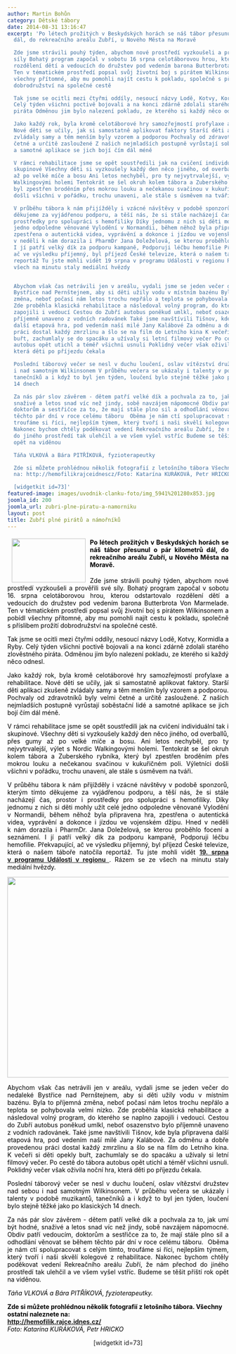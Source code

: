 ```yaml
---
author: Martin Bohůn
category: Dětské tábory
date: 2014-08-31 13:16:47
excerpt: 'Po létech prožitých v Beskydských horách se náš tábor přesunul o pár kilometrů
  dál, do rekreačního areálu Zubří, u Nového Města na Moravě

  Zde jsme strávili pouhý týden, abychom nové prostředí vyzkoušeli a prověřili své
  síly Bohatý program započal v sobotu 16 srpna celotáborovou hrou, kterou odstartovalo
  rozdělení dětí a vedoucích do družstev pod vedením barona Butterbrota Von Marmelade
  Ten v tématickém prostředí popsal svůj životní boj s pirátem Wilkinsonem a pobídl
  všechny přítomné, aby mu pomohli najít cestu k pokladu, společně s příslibem prožití
  dobrodružství na společné cestě

  Tak jsme se ocitli mezi čtyřmi oddíly, nesoucí názvy Lodě, Kotvy, Kormidla a Ryby
  Celý týden všichni poctivě bojovali a na konci zdárně zdolali starého zlověstného
  piráta Odměnou jim bylo nalezení pokladu, ze kterého si každý něco odnesl

  Jako každý rok, byla kromě celotáborové hry samozřejmostí profylaxe a rehabilitace
  Nové děti se učily, jak si samostatně aplikovat faktory Starší děti aplikaci zkušeně
  zvládaly samy a těm menším byly vzorem a podporou Pochvaly od zdravotníků byly velmi
  četné a určitě zasloužené Z našich nejmladších postupně vyrůstají soběstační lidé
  a samotné aplikace se jich bojí čím dál méně

  V rámci rehabilitace jsme se opět soustředili jak na cvičení individuální tak i
  skupinové Všechny děti si vyzkoušely každý den něco jiného, od overballů, přes gumy
  až po velké míče a bosu Ani letos nechyběl, pro ty nejvytrvalejší, výlet s Nordic
  Walkingovými holemi Tentokrát se šel okruh kolem tábora a Zuberského rybníka, který
  byl zpestřen broděním přes mokrou louku a nečekanou svačinou v kukuřičném poli Výletníci
  došli všichni v pořádku, trochu unaveni, ale stále s úsměvem na tváři

  V průběhu tábora k nám přijížděly i vzácné návštěvy v podobě sponzorů, kterým tímto
  děkujeme za vyjádřenou podporu, a těší nás, že si stále nacházejí čas, prostor i
  prostředky pro spolupráci s hemofiliky Díky jednomu z nich si děti mohly užít celé
  jedno odpoledne věnované Vylodění v Normandii, během něhož byla připravena hra,
  zpestřena o autentická videa, vyprávění a dokonce i jízdou ve vojenském džípu Hned
  v neděli k nám dorazila i PharmDr Jana Doleželová, se kterou proběhlo focení a seznámení
  I jí patří velký dík za podporu kampaně, Podporuji léčbu hemofilie Překvapující,
  ač ve výsledku příjemný, byl příjezd České televize, která o našem táboře natočila
  reportáž Tu jste mohli vidět 19 srpna v programu Události v regionu Rázem se ze
  všech na minutu staly mediální hvězdy


  Abychom však čas netrávili jen v areálu, vydali jsme se jeden večer do nedaleké
  Bystřice nad Pernštejnem, aby si děti užily vodu v místním bazénu Byla to příjemná
  změna, neboť počasí nám letos trochu nepřálo a teplota se pohybovala velmi nízko
  Zde proběhla klasická rehabilitace a následoval volný program, do kterého se naplno
  zapojili i vedoucí Cestou do Zubří autobus poněkud umlkl, neboť osazenstvo bylo
  příjemně unaveno z vodních radovánek Také jsme navštívili Tišnov, kde byla připravena
  další etapová hra, pod vedením naší milé Jany Kalábové Za odměnu a dobře provedenou
  práci dostal každý zmrzlinu a šlo se na film do Letního kina K večeři si děti opekly
  buřt, zachumlaly se do spacáku a užívaly si letní filmový večer Po cestě do tábora
  autobus opět utichl a téměř všichni usnuli Poklidný večer však oživila noční hra,
  která děti po příjezdu čekala

  Poslední táborový večer se nesl v duchu loučení, oslav vítězství družstev nad sebou
  i nad samotným Wilkinsonem V průběhu večera se ukázaly i talenty v podobě muzikantů,
  tanečníků a i když to byl jen týden, loučení bylo stejně těžké jako po klasických
  14 dnech

  Za nás pár slov závěrem - dětem patří velké dík a pochvala za to, jak umí být hodné,
  snaživé a letos snad víc než jindy, sobě navzájem nápomocné Obdiv patří vedoucím,
  doktorům a sestřičce za to, že mají stále plno sil a odhodlání věnovat se během
  těchto pár dní v roce celému táboru  Oběma je nám ctí spolupracovat s celým tímto,
  troufáme si říci, nejlepším týmem, který tvoří i naši skvělí kolegové z rehabilitace
  Nakonec bychom chtěly poděkovat vedení Rekreačního areálu Zubří, že nám přechod
  do jiného prostředí tak ulehčil a ve všem vyšel vstříc Budeme se těšit příští rok
  opět na viděnou

  Táňa VLKOVÁ a Bára PITŘÍKOVÁ, fyzioterapeutky

  Zde si můžete prohlédnou několik fotografií z letošního tábora Všechny ostatní naleznete
  na: http://hemofilikrajceidnescz/Foto: Katarína KURÁKOVÁ, Petr HRICKO

  [widgetkit id=73]'
featured-image: images/uvodnik-clanku-foto/img_5941%201280x853.jpg
joomla_id: 200
joomla_url: zubri-plne-piratu-a-namorniku
layout: post
title: Zubří plné pirátů a námořníků
---
```


<h4 style="text-align: justify;">
 <img border="0" height="100" src="{{ site.baseurl }}/images/uvodnik-clanku-foto/img_5941%201280x853.jpg" style="float: left; margin-left: 10px; margin-right: 10px;" width="168"/>
 <span style="color: #000000;">
  Po létech prožitých v Beskydských horách se náš tábor přesunul o pár kilometrů dál, do rekreačního areálu Zubří, u Nového Města na Moravě.
 </span>
</h4>
<p style="text-align: justify;">
 <span style="color: #000000;">
  Zde jsme strávili pouhý týden, abychom nové prostředí vyzkoušeli a prověřili své síly. Bohatý program započal v sobotu 16. srpna celotáborovou hrou, kterou odstartovalo rozdělení dětí a vedoucích do družstev pod vedením barona Butterbrota Von Marmelade. Ten v tématickém prostředí popsal svůj životní boj s pirátem Wilkinsonem a pobídl všechny přítomné, aby mu pomohli najít cestu k pokladu, společně s příslibem prožití dobrodružství na společné cestě.
 </span>
</p>
<p style="text-align: justify;">
 <span style="color: #000000;">
  Tak jsme se ocitli mezi čtyřmi oddíly, nesoucí názvy Lodě, Kotvy, Kormidla a Ryby. Celý týden všichni poctivě bojovali a na konci zdárně zdolali starého zlověstného piráta. Odměnou jim bylo nalezení pokladu, ze kterého si každý něco odnesl.
 </span>
</p>
<p style="text-align: justify;">
 <span style="color: #000000;">
  Jako každý rok, byla kromě celotáborové hry samozřejmostí profylaxe a rehabilitace. Nové děti se učily, jak si samostatně aplikovat faktory. Starší děti aplikaci zkušeně zvládaly samy a těm menším byly vzorem a podporou. Pochvaly od zdravotníků byly velmi četné a určitě zasloužené. Z našich nejmladších postupně vyrůstají soběstační lidé a samotné aplikace se jich bojí čím dál méně.
 </span>
</p>
<p style="text-align: justify;">
 <span style="color: #000000;">
  V rámci rehabilitace jsme se opět soustředili jak na cvičení individuální tak i skupinové. Všechny děti si vyzkoušely každý den něco jiného, od overballů, přes gumy až po velké míče a bosu. Ani letos nechyběl, pro ty nejvytrvalejší, výlet s Nordic Walkingovými holemi. Tentokrát se šel okruh kolem tábora a Zuberského rybníka, který byl zpestřen broděním přes mokrou louku a nečekanou svačinou v kukuřičném poli. Výletníci došli všichni v pořádku, trochu unaveni, ale stále s úsměvem na tváři.
 </span>
</p>
<p style="text-align: justify;">
 <span style="color: #000000;">
  V průběhu tábora k nám přijížděly i vzácné návštěvy v podobě sponzorů, kterým tímto děkujeme za vyjádřenou podporu, a těší nás, že si stále nacházejí čas, prostor i prostředky pro spolupráci s hemofiliky. Díky jednomu z nich si děti mohly užít celé jedno odpoledne věnované Vylodění v Normandii, během něhož byla připravena hra, zpestřena o autentická videa, vyprávění a dokonce i jízdou ve vojenském džípu. Hned v neděli k nám dorazila i PharmDr. Jana Doleželová, se kterou proběhlo focení a seznámení. I jí patří velký dík za podporu kampaně, Podporuji léčbu hemofilie. Překvapující, ač ve výsledku příjemný, byl příjezd České televize, která o našem táboře natočila reportáž. Tu jste
 </span>
 <span style="color: #000000;">
  mohli vidět
 </span>
 <strong>
  <a href="http://www.ceskatelevize.cz/ivysilani/10118379000-udalosti-v-regionech-praha/214411000140819-udalosti-v-regionech/obsah/344950-na-vysocinu-prijely-deti-z-celeho-ceska-v-zubri-se-uci-jak-bojovat-s-nemoci-zvanou-hemofilie" title="Události">
   19. srpna v programu Události v regionu
  </a>
 </strong>
 .
 <span style="color: #000000;">
  Rázem se ze všech na minutu staly mediální hvězdy.
 </span>
</p>
<p>
 <span style="color: #000000;">
  <img alt="" border="0" height="456" src="{{ site.baseurl }}/images/uvodnik-clanku-foto/img_5945 1280x853.jpg" style="display: block; margin-left: auto; margin-right: auto;" width="685"/>
 </span>
</p>
<p style="text-align: justify;">
 <span style="color: #000000;">
  Abychom však čas netrávili jen v areálu, vydali jsme se jeden večer do nedaleké Bystřice nad Pernštejnem, aby si děti užily vodu v místním bazénu. Byla to příjemná změna, neboť počasí nám letos trochu nepřálo a teplota se pohybovala velmi nízko. Zde proběhla klasická rehabilitace a následoval volný program, do kterého se naplno zapojili i vedoucí. Cestou do Zubří autobus poněkud umlkl, neboť osazenstvo bylo příjemně unaveno z vodních radovánek. Také jsme navštívili Tišnov, kde byla připravena další etapová hra, pod vedením naší milé Jany Kalábové. Za odměnu a dobře provedenou práci dostal každý zmrzlinu a šlo se na film do Letního kina. K večeři si děti opekly buřt, zachumlaly se do spacáku a užívaly si letní filmový večer. Po cestě do tábora autobus opět utichl a téměř všichni usnuli. Poklidný večer však oživila noční hra, která děti po příjezdu čekala.
 </span>
</p>
<p style="text-align: justify;">
 <span style="color: #000000;">
  Poslední táborový večer se nesl v duchu loučení, oslav vítězství družstev nad sebou i nad samotným Wilkinsonem. V průběhu večera se ukázaly i talenty v podobě muzikantů, tanečníků a i když to byl jen týden, loučení bylo stejně těžké jako po klasických 14 dnech.
 </span>
</p>
<p style="text-align: justify;">
 <span style="color: #000000;">
  Za nás pár slov závěrem - dětem patří velké dík a pochvala za to, jak umí být hodné, snaživé a letos snad víc než jindy, sobě navzájem nápomocné. Obdiv patří vedoucím, doktorům a sestřičce za to, že mají stále plno sil a odhodlání věnovat se během těchto pár dní v roce celému táboru.  Oběma je nám ctí spolupracovat s celým tímto, troufáme si říci, nejlepším týmem, který tvoří i naši skvělí kolegové z rehabilitace. Nakonec bychom chtěly poděkovat vedení Rekreačního areálu Zubří, že nám přechod do jiného prostředí tak ulehčil a ve všem vyšel vstříc. Budeme se těšit příští rok opět na viděnou.
 </span>
</p>
<p style="text-align: justify;">
 <span style="color: #000000;">
  <em>
   Táňa VLKOVÁ a Bára PITŘÍKOVÁ, fyzioterapeutky.
  </em>
 </span>
</p>
<p style="text-align: left;">
 <span style="color: #000000;">
  <strong>
   Zde si můžete prohlédnou několik fotografií z letošního tábora. Všechny ostatní naleznete na:
   <br/>
   <a href="http://hemofilik.rajce.idnes.cz/" title="Rajče hemofilici">
    http://hemofilik.rajce.idnes.cz/
   </a>
   <br/>
  </strong>
  <em>
   Foto: Katarína KURÁKOVÁ, Petr HRICKO
  </em>
 </span>
</p>
<p style="text-align: center;">
 <span>
  [widgetkit id=73]
 </span>
</p>